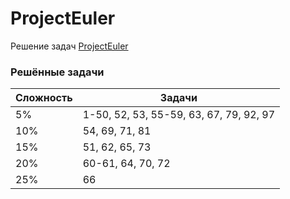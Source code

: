 # ProjectEuler

Решение задач [ProjectEuler](https://projecteuler.net)

### Решённые задачи

| Сложность | Задачи                                  |
|-----------|-----------------------------------------|
| 5%        | 1-50, 52, 53, 55-59, 63, 67, 79, 92, 97 |
| 10%       | 54, 69, 71, 81                          |
| 15%       | 51, 62, 65, 73                          |
| 20%       | 60-61, 64, 70, 72                       |
| 25%       | 66                                      |